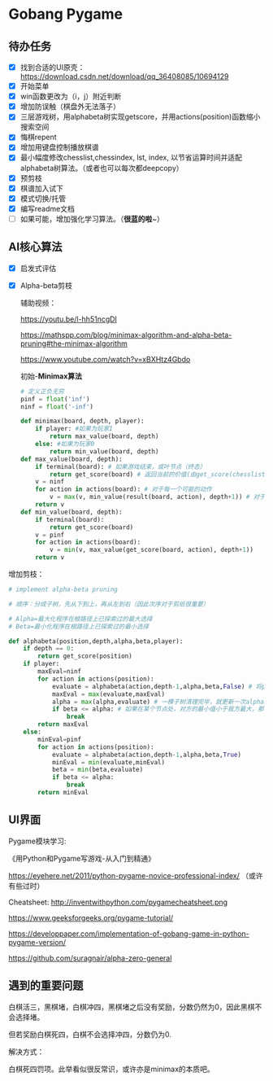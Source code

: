 # Gobang Pygame

## 待办任务

- [x] 找到合适的UI原壳：https://download.csdn.net/download/qq_36408085/10694129
- [x] 开始菜单
- [x] win函数更改为（i，j）附近判断
- [x] 增加防误触（棋盘外无法落子）
- [x] 三层游戏树，用alphabeta树实现getscore，并用actions(position)函数缩小搜索空间
- [x] 悔棋repent
- [x] 增加用键盘控制播放棋谱
- [x] 最小幅度修改chesslist,chessindex, lst, index, 以节省运算时间并适配alphabeta树算法。（或者也可以每次都deepcopy）
- [x] 预剪枝
- [x] 棋谱加入试下
- [x] 模式切换/托管
- [x] 编写readme文档
- [ ] 如果可能，增加强化学习算法。（**很蓝的啦**~）

 ## AI核心算法

- [x] 启发式评估

- [x] Alpha-beta剪枝

  辅助视频：

  https://youtu.be/l-hh51ncgDI

  https://mathspp.com/blog/minimax-algorithm-and-alpha-beta-pruning#the-minimax-algorithm
  
  https://www.youtube.com/watch?v=xBXHtz4Gbdo
  
  初始-**Minimax算法**
  
  ```python
  # 定义正负无穷
  pinf = float('inf')
  ninf = float('-inf')
  
  def minimax(board, depth, player):
      if player: #如果为玩家1
          return max_value(board, depth)
      else: #如果为玩家0
          return min_value(board, depth)
  def max_value(board, depth):
      if terminal(board): # 如果游戏结束，或叶节点（终态）
          return get_score(board) # 返回当前的价值(由get_score(chesslist, i, j, score)函数计算)
      v = ninf
      for action in actions(board): # 对于每一个可能的动作
          v = max(v, min_value(result(board, action), depth+1)) # 对于每一个动作，选取落子并经过对方最小化后的最大值
      return v
  def min_value(board, depth):
      if terminal(board):
          return get_score(board)
      v = pinf
      for action in actions(board):
          v = min(v, max_value(get_score(board, action), depth+1))
      return v
  ```

增加剪枝：

```python
# implement alpha-beta pruning

# 顺序：分成子树，先从下到上，再从左到右（因此次序对于剪纸很重要）

# Alpha=最大化程序在根路径上已探索过的最大选择
# Beta=最小化程序在根路径上已探索过的最小选择

def alphabeta(position,depth,alpha,beta,player):
    if depth == 0:
        return get_score(position)
    if player:
        maxEval=ninf
        for action in actions(position):
            evaluate = alphabeta(action,depth-1,alpha,beta,False) # 将position的child赋给eval。传参时，处理的子树会获知[已处理子树的根节点的取值信息]。
            maxEval = max(evaluate,maxEval) 
            alpha = max(alpha,evaluate) # 一棵子树清理完毕，就更新一次alpha。
            if beta <= alpha: # 如果在某个节点处，对方的最小值小于我方最大，那么对面肯定不会选这一支（因为传的minimax值>=alpha）,剪掉这一action.
                break
        return maxEval
    else:
        minEval=pinf
        for action in actions(position):
            evaluate = alphabeta(action,depth-1,alpha,beta,True)
            minEval = min(evaluate,minEval)
            beta = min(beta,evaluate)
            if beta <= alpha:
                break
        return minEval
```



## UI界面

Pygame模块学习: 

《用Python和Pygame写游戏-从入门到精通》 

https://eyehere.net/2011/python-pygame-novice-professional-index/ （或许有些过时）

Cheatsheet: http://inventwithpython.com/pygamecheatsheet.png

https://www.geeksforgeeks.org/pygame-tutorial/

https://developpaper.com/implementation-of-gobang-game-in-python-pygame-version/

https://github.com/suragnair/alpha-zero-general



## 遇到的重要问题

白棋活三，黑棋堵，白棋冲四，黑棋堵之后没有奖励，分数仍然为0，因此黑棋不会选择堵。

但若奖励白棋死四，白棋不会选择冲四，分数仍为0.

解决方式：

白棋死四罚项。此举看似很反常识，或许亦是minimax的本质吧。
